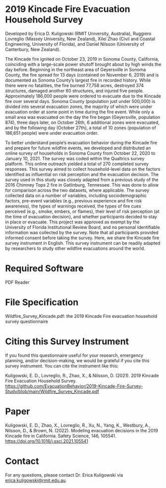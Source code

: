 # 2019 Kincade Fire Evacuation Household Survey
Developed by Erica D. Kuligowski (RMIT University, Australia), Ruggiero Lovreglio (Massey University, New Zealand), Xilei Zhao (Civil and Coastal Engineering, University of Florida), and Daniel Nilsson (University of Canterbury, New Zealand).

The Kincade fire ignited on October 23, 2019 in Sonoma County, California, coinciding with a large-scale power shutoff brought about by high winds the day before. Beginning in the northeast area of Geyersville in Sonoma County, the fire spread for 13 days (contained on November 6, 2019) and is documented as Sonoma County’s largest fire in recorded history. While there were no fatalities, the fire burned 77,758 acres, destroyed 374 structures, damaged another 60 structures, and injured five people. Approximately 186,000 people were ordered to evacuate due to the Kincade fire over several days. Sonoma County (population just under 500,000) is divided into several evacuation zones, the majority of which were under evacuation order at some point in time during the fire event. While only a small area was evacuated on the day the fire began (Geyersville, population 874), three days later, on October 26th, 6 additional zones were evacuated, and by the following day (October 27th), a total of 10 zones (population of 186,651 people) were under evacuation order.

To better understand people’s evacuation behavior during the Kincade fire and prepare for future wildfire events, we developed and distributed an online survey of households in Sonoma County from October 22, 2020 to January 10, 2021. The survey was coded within the Qualtrics survey platform. This online outreach yielded a total of 270 completed survey responses. This survey aimed to collect household-level data on the factors identified as influential on risk perception and the evacuation decision. The survey used in this study was closely adapted from a previous study of the 2016 Chimney Tops 2 fire in Gatlinburg, Tennessee. This was done to allow for comparison across the two datasets, where applicable. The survey collected data on a number of variables, including sociodemographic factors, pre-event variables (e.g., previous experience and fire risk awareness), the types of warnings received, the types of fire cues perceived (e.g., smoke, embers, or flames), their level of risk perception (at the time of evacuation decision), and whether participants decided to stay in place or evacuate. This project was approved as exempt by the University of Florida Institutional Review Board, and no personal identifiable information was collected by the survey. Note that all participants provided informed consent before taking the survey. Here, we share the Kincade fire survey instrument in English. This survey instrument can be readily adapted by researchers to study other wildfire evacuations around the world.

# Required Software
PDF Reader

# File Specification
Wildfire_Survey_Kincade.pdf: the 2019 Kincade Fire evacuation household survey questionnaire

# Citing this Survey Instrument
If you found this questionnaire useful for your research, emergency planning, and/or decision-making, we would be grateful if you cite this survey instrument. You can cite the instrument like this:

Kuligowski, E. D., Lovreglio, R., Zhao, X., & Nilsson, D. (2021). 2019 Kincade Fire Evacuation Household Survey. https://github.com/EvacuationBehavior/2019-Kincade-Fire-Survey-Study/blob/main/Wildfire_Survey_Kincade.pdf

# Paper
Kuligowski, E. D., Zhao, X., Lovreglio, R., Xu, N., Yang, K., Westbury, A., Nilsson, D., & Brown, N. (2022). Modeling evacuation decisions in the 2019 Kincade fire in California. Safety Science, 146, 105541. https://doi.org/10.1016/j.ssci.2021.105541

# Contact
For any questions, please contact Dr. Erica Kuligowski via erica.kuligowski@rmit.edu.au.

